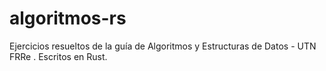 # algoritmos-rs
 Ejercicios resueltos de la guía de Algoritmos y Estructuras de Datos - UTN FRRe . Escritos en Rust.
